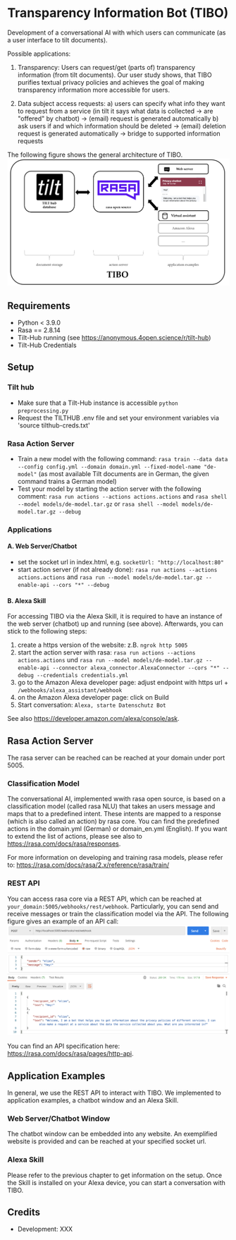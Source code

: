 # Transparency Information Bot (TIBO)

Development of a conversational AI with which users can communicate (as a user interface to tilt documents).

Possible applications:
1. Transparency:
Users can request/get (parts of) transparency information (from tilt documents).
Our user study shows, that TIBO purifies textual privacy policies and achieves the goal of making transparency information more accessible for users.

2. Data subject access requests:
  a) users can specify what info they want to request from a service (in tilt it says what data is collected -> are "offered" by chatbot) -> (email) request is generated automatically
  b) ask users if and which information should be deleted -> (email) deletion request is generated automatically
  -> bridge to supported information requests

The following figure shows the general architecture of TIBO.
![](./docs/tibo.png)

## Requirements

* Python < 3.9.0
* Rasa == 2.8.14
* Tilt-Hub running (see https://anonymous.4open.science/r/tilt-hub)
* Tilt-Hub Credentials 

## Setup

### Tilt hub
- Make sure that a Tilt-Hub instance is accessible `python preprocessing.py`
- Request the TILTHUB .env file and set your environment variables via 'source tilthub-creds.txt'

### Rasa Action Server
- Train a new model with the following command: `rasa train --data data --config config.yml --domain domain.yml --fixed-model-name "de-model"` (as most available Tilt documents are in German, the given command trains a German model)
- Test your model by starting the action server with the following comment: `rasa run actions --actions actions.actions` and `rasa shell --model models/de-model.tar.gz` or `rasa shell --model models/de-model.tar.gz --debug`

### Applications

#### A. Web Server/Chatbot
- set the socket url in index.html, e.g. `socketUrl: "http://localhost:80"`
- start action server (if not already done): `rasa run actions --actions actions.actions` and `rasa run --model models/de-model.tar.gz --enable-api --cors "*" --debug`

#### B. Alexa Skill
For accessing TIBO via the Alexa Skill, it is required to have an instance of the web server (chatbot) up and running (see above).
Afterwards, you can stick to the following steps:

1.	create a https version of the website: z.B. `ngrok http 5005` 
2.	start the action server with rasa: `rasa run actions --actions actions.actions` und `rasa run --model models/de-model.tar.gz --enable-api --connector alexa_connector.AlexaConnector --cors "*" --debug --credentials credentials.yml`
4.	go to the Amazon Alexa developer page: adjust endpoint with https url + `/webhooks/alexa_assistant/webhook`
5.	on the Amazon Alexa developer page: click on Build 
6.	Start conversation: `Alexa, starte Datenschutz Bot`

See also https://developer.amazon.com/alexa/console/ask.


## Rasa Action Server

The rasa server can be reached can be reached at your domain under port 5005.

### Classification Model

The conversational AI, implemented wwith rasa open source, is based on a classification model (called rasa NLU) that takes an users message and maps that to a predefined intent. 
These intents are mapped to a response (which is also called an action) by rasa core.
You can find the predefined actions in the domain.yml (German) or domain_en.yml (English).
If you want to extend the list of actions, please see also to https://rasa.com/docs/rasa/responses.

For more information on developing and training rasa models, please refer to: https://rasa.com/docs/rasa/2.x/reference/rasa/train/

### REST API
You can access rasa core via a REST API, which can be reached at `your_domain:5005/webhooks/rest/webhook`.
Particularly, you can send and receive messages or train the classification model via the API. 
The following figure gives an example of an API call: 
![](./docs/rest.png)

You can find an API specification here: https://rasa.com/docs/rasa/pages/http-api. 

## Application Examples
In general, we use the REST API to interact with TIBO.
We implemented to application examples, a chatbot window and an Alexa Skill.

### Web Server/Chatbot Window
The chatbot window can be embedded into any website. 
An exemplified website is provided and can be reached at your specified socket url.

### Alexa Skill
Please refer to the previous chapter to get information on the setup.
Once the Skill is installed on your Alexa device, you can start a conversation with TIBO.

## Credits
- Development: XXX
